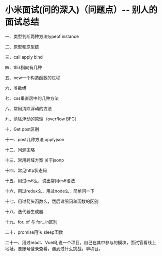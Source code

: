 # 小米面试(问的深入)（问题点）-- 别人的面试总结


一、类型判断两种方法typeof instance

二、原型和原型链

三、call apply bind

四、this指向有几种

五、new一个构造函数的过程

六、类数组

七、css垂直居中的几种方法

八、常用清除浮动的方法

九、清除浮动的原理（overflow BFC）

十、Get post区别

十一、post几种方法 applyjson

十二、同源策略

十三、常用跨域方案 关于jsonp

十四、常见http状态码

十五、用过es6么，说出常用es6语法

十六、用过redux么，用过node么，简单问一下

十七、用过箭头函数么，然后详细问和函数的区别

十八、迭代器生成器

十九、for..of 与 for...in区别

二十、promise用法 sleep函数

二十一、用过react、Vue吗,说一个项目，自己在其中参与的模块，面试官看线上地址，要账号登录查看。遇到过什么挑战。聊项目。




